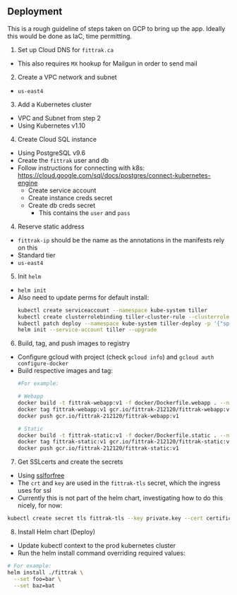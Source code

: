 ## Deployment

This is a rough guideline of steps taken on GCP to bring up the app. Ideally this would be done as
IaC, time permitting.

1. Set up Cloud DNS for `fittrak.ca`
  - This also requires `MX` hookup for Mailgun in order to send mail

2. Create a VPC network and subnet
  - `us-east4`

3. Add a Kubernetes cluster
  - VPC and Subnet from step 2
  - Using Kubernetes v1.10

4. Create Cloud SQL instance
  - Using PostgreSQL v9.6
  - Create the `fittrak` user and db
  - Follow instructions for connecting with k8s: https://cloud.google.com/sql/docs/postgres/connect-kubernetes-engine
    - Create service account
    - Create instance creds secret
    - Create db creds secret
      - This contains the `user` and `pass`

4. Reserve static address
  - `fittrak-ip` should be the name as the annotations in the manifests rely on this
  - Standard tier
  - `us-east4`

5. Init `helm`
  - `helm init`
  - Also need to update perms for default install:
    ```bash
    kubectl create serviceaccount --namespace kube-system tiller
    kubectl create clusterrolebinding tiller-cluster-rule --clusterrole=cluster-admin --serviceaccount=kube-system:tiller
    kubectl patch deploy --namespace kube-system tiller-deploy -p '{"spec":{"template":{"spec":{"serviceAccount":"tiller"}}}}'
    helm init --service-account tiller --upgrade
    ```

6. Build, tag, and push images to registry
  - Configure gcloud with project (check `gcloud info`) and `gcloud auth configure-docker`
  - Build respective images and tag:
    ```bash
    #For example:

    # Webapp
    docker build -t fittrak-webapp:v1 -f docker/Dockerfile.webapp . --no-cache
    docker tag fittrak-webapp:v1 gcr.io/fittrak-212120/fittrak-webapp:v1
    docker push gcr.io/fittrak-212120/fittrak-webapp:v1

    # Static
    docker build -t fittrak-static:v1 -f docker/Dockerfile.static . --no-cache
    docker tag fittrak-static:v1 gcr.io/fittrak-212120/fittrak-static:v1
    docker push gcr.io/fittrak-212120/fittrak-static:v1
    ```

7. Get SSLcerts and create the secrets
  - Using [sslforfree](https://www.sslforfree.com/)
  - The `crt` and `key` are used in the `fittrak-tls` secret, which the ingress uses for ssl
  - Currently this is not part of the helm chart, investigating how to do this nicely, for now:
  ```bash
  kubectl create secret tls fittrak-tls --key private.key --cert certificate.crt
  ```

8. Install Helm chart (Deploy)
  - Update kubectl context to the prod kubernetes cluster
  - Run the helm install command overriding required values:
  ```bash
  # For example:
  helm install ./fittrak \
    --set foo=bar \
    --set baz=bat
  ```
